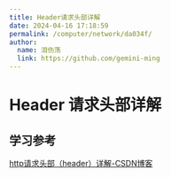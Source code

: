 ```yaml
---
title: Header请求头部详解
date: 2024-04-16 17:18:59
permalink: /computer/network/da034f/
author: 
  name: 泪伤荡
  link: https://github.com/gemini-ming
---
```

# Header 请求头部详解







## 学习参考

[http请求头部（header）详解-CSDN博客](https://blog.csdn.net/wq2008best/article/details/132731048)